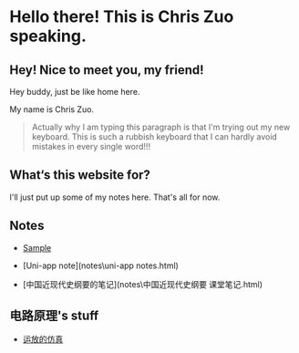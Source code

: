 # Hello there! This is Chris Zuo speaking.

## Hey! Nice to meet you, my friend!

Hey buddy, just be like home here. 

My name is Chris Zuo.

> Actually why I am typing this paragraph is that I'm trying out my new keyboard. This is such a rubbish keyboard that I can hardly avoid mistakes in every single word!!!

## What‘s this website for?

I'll just put up some of my notes here. That's all for now.

## Notes

- [Sample](notes\note1.html)

- [Uni-app note](notes\uni-app notes.html)
- [中国近现代史纲要的笔记](notes\中国近现代史纲要 课堂笔记.html)

## 电路原理's stuff

- [运放的仿真](notes/电路原理/电路原理仿真.md)

